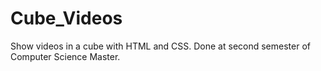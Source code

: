 # Cube_Videos
Show videos in a cube with HTML and CSS. Done at second semester of Computer Science Master.
